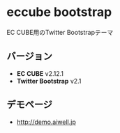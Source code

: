 eccube bootstrap
=======================

EC CUBE用のTwitter Bootstrapテーマ

バージョン
-----------
+ **EC CUBE**
v2.12.1
+ **Twitter Bootstrap**
v2.1

デモページ
-----------
+ http://demo.aiwell.jp
